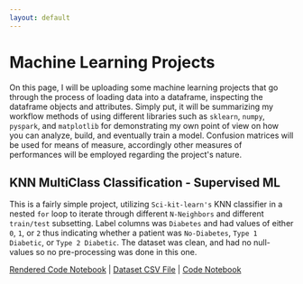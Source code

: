 ```yaml
---
layout: default
---
```

# Machine Learning Projects
On this page, I will be uploading some machine learning projects that go through the process of loading data into a dataframe, inspecting the dataframe objects and attributes.
Simply put, it will be summarizing my workflow methods of using different libraries such as `sklearn`, `numpy`, `pyspark`, and `matplotlib` for demonstrating my own point of view
on how you can analyze, build, and eventually train a model. Confusion matrices will be used for means of measure, accordingly other measures of performances will be employed regarding
the project's nature.

## KNN MultiClass Classification - Supervised ML
This is a fairly simple project, utilizing `Sci-kit-learn's` KNN classifier in a nested `for` loop to iterate through 
different `N-Neighbors` and different `train/test` subsetting. Label columns was `Diabetes` and had values of either `0`, `1`, or `2` thus indicating whether a 
patient was `No-Diabetes`, `Type 1 Diabetic`, or `Type 2 Diabetic`. The dataset was clean, and had no null-values so no pre-processing was done in this one.
<br>

[Rendered Code Notebook](/assets/machine-learning-assets/simple-knn-mcc.html) | [Dataset CSV File](/assets/machine-learning-assets/diabetes.csv) | [Code Notebook](./knn-multiclass.md)
